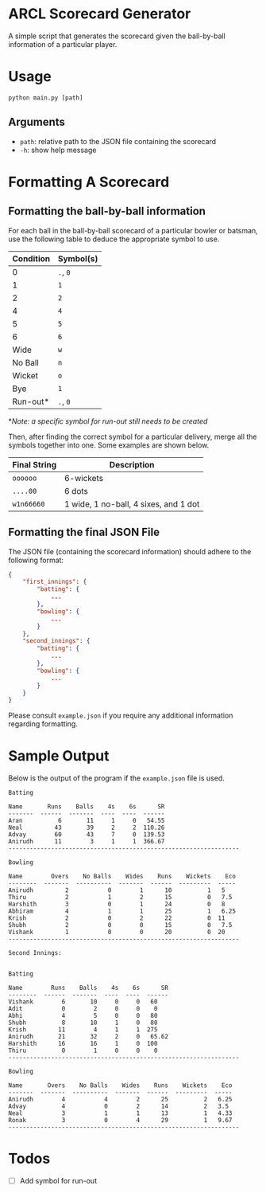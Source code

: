 # ARCL Scorecard Generator

A simple script that generates the scorecard given the ball-by-ball information of a particular player.

# Usage

`python main.py [path]`

## Arguments

-   `path`: relative path to the JSON file containing the scorecard
-   `-h`: show help message

# Formatting A Scorecard

## Formatting the ball-by-ball information

For each ball in the ball-by-ball scorecard of a particular bowler or batsman, use the following table to deduce the appropriate symbol to use.

| Condition | Symbol(s) |
| --------- | --------- |
| 0         | `.`, `0`  |
| 1         | `1`       |
| 2         | `2`       |
| 4         | `4`       |
| 5         | `5`       |
| 6         | `6`       |
| Wide      | `w`       |
| No Ball   | `n`       |
| Wicket    | `o`       |
| Bye       | `1`       |
| Run-out\* | `.`, `0`  |

\*_Note: a specific symbol for run-out still needs to be created_

Then, after finding the correct symbol for a particular delivery, merge all the symbols together into one. Some examples are shown below.

| Final String | Description                           |
| ------------ | ------------------------------------- |
| `oooooo`     | 6-wickets                             |
| `....00`     | 6 dots                                |
| `w1n66660`   | 1 wide, 1 no-ball, 4 sixes, and 1 dot |

## Formatting the final JSON File

The JSON file (containing the scorecard information) should adhere to the following format:

```json
{
    "first_innings": {
        "batting": {
            ...
        },
        "bowling": {
            ...
        }
    },
    "second_innings": {
        "batting": {
            ...
        },
        "bowling": {
            ...
        }
    }
}
```

Please consult `example.json` if you require any additional information regarding formatting.

# Sample Output

Below is the output of the program if the `example.json` file is used.

```
Batting

Name       Runs    Balls    4s    6s      SR
-------  ------  -------  ----  ----  ------
Aran          6       11     1     0   54.55
Neal         43       39     2     2  110.26
Advay        60       43     7     0  139.53
Anirudh      11        3     1     1  366.67
-----------------------------------------------------------------

Bowling

Name        Overs    No Balls    Wides    Runs    Wickets    Eco
--------  -------  ----------  -------  ------  ---------  -----
Anirudh         2           0        1      10          1   5
Thiru           2           1        2      15          0   7.5
Harshith        3           0        1      24          0   8
Abhiram         4           1        1      25          1   6.25
Krish           2           0        2      22          0  11
Shubh           2           0        0      15          0   7.5
Vishank         1           0        0      20          0  20
-----------------------------------------------------------------

Second Innings:


Batting

Name        Runs    Balls    4s    6s      SR
--------  ------  -------  ----  ----  ------
Vishank        6       10     0     0   60
Adit           0        2     0     0    0
Abhi           4        5     0     0   80
Shubh          8       10     1     0   80
Krish         11        4     1     1  275
Anirudh       21       32     2     0   65.62
Harshith      16       16     1     0  100
Thiru          0        1     0     0    0
-----------------------------------------------------------------

Bowling

Name       Overs    No Balls    Wides    Runs    Wickets    Eco
-------  -------  ----------  -------  ------  ---------  -----
Anirudh        4           4        2      25          2   6.25
Advay          4           0        2      14          2   3.5
Neal           3           1        1      13          1   4.33
Ronak          3           0        4      29          1   9.67
-----------------------------------------------------------------
```

# Todos

-   [ ] Add symbol for run-out
